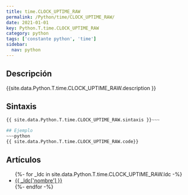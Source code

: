 ```yaml
---
title: time.CLOCK_UPTIME_RAW
permalink: /Python/time/CLOCK_UPTIME_RAW/
date: 2021-01-01
key: Python.T.time.CLOCK_UPTIME_RAW
category: python
tags: ['constante python', 'time']
sidebar: 
  nav: python
---
```


## Descripción
{{site.data.Python.T.time.CLOCK_UPTIME_RAW.description }}

## Sintaxis
~~~python
{{ site.data.Python.T.time.CLOCK_UPTIME_RAW.sintaxis }}~~~

## Ejemplo
~~~python
{{ site.data.Python.T.time.CLOCK_UPTIME_RAW.code}}
~~~

## Artículos
<ul>
{%- for _ldc in site.data.Python.T.time.CLOCK_UPTIME_RAW.ldc -%}
   <li>
       <a href="{{_ldc['url'] }}">{{ _ldc['nombre'] }}</a>
   </li>
{%- endfor -%}
</ul>
